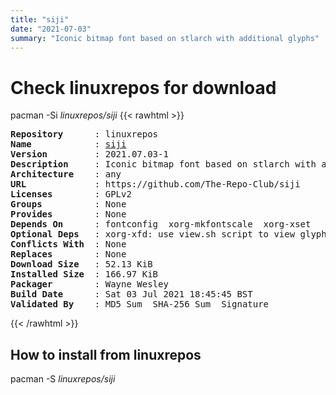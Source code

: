 ```yaml
---
title: "siji"
date: "2021-07-03"
summary: "Iconic bitmap font based on stlarch with additional glyphs"
---
```


# Check linuxrepos for download

pacman -Si *linuxrepos/siji*
{{< rawhtml >}}
<pre class="highlight">
<b>Repository</b>      : linuxrepos
<b>Name</b>            : <a href="../../x86_64/siji-2021.07.03-1-any.pkg.tar.zst">siji</a>
<b>Version</b>         : 2021.07.03-1
<b>Description</b>     : Iconic bitmap font based on stlarch with additional glyphs
<b>Architecture</b>    : any
<b>URL</b>             : https://github.com/The-Repo-Club/siji
<b>Licenses</b>        : GPLv2
<b>Groups</b>          : None
<b>Provides</b>        : None
<b>Depends On</b>      : fontconfig  xorg-mkfontscale  xorg-xset
<b>Optional Deps</b>   : xorg-xfd: use view.sh script to view glyphs
<b>Conflicts With</b>  : None
<b>Replaces</b>        : None
<b>Download Size</b>   : 52.13 KiB
<b>Installed Size</b>  : 166.97 KiB
<b>Packager</b>        : Wayne Wesley <wayne6324@gmail.com>
<b>Build Date</b>      : Sat 03 Jul 2021 18:45:45 BST
<b>Validated By</b>    : MD5 Sum  SHA-256 Sum  Signature
</pre>
{{< /rawhtml >}}
## How to install from linuxrepos

pacman -S *linuxrepos/siji*
